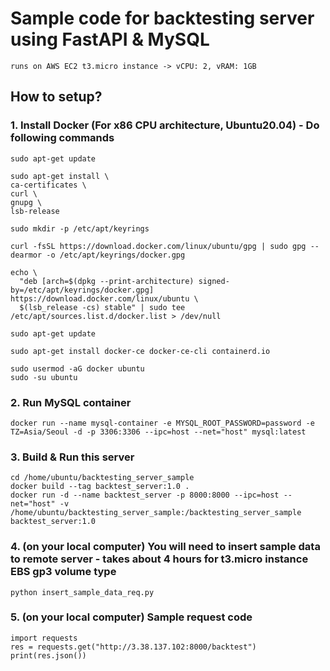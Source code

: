 # Sample code for backtesting server using FastAPI & MySQL 
    runs on AWS EC2 t3.micro instance -> vCPU: 2, vRAM: 1GB 

##  How to setup?

### 1. Install Docker (For x86 CPU architecture, Ubuntu20.04) - Do following commands
    sudo apt-get update

    sudo apt-get install \
    ca-certificates \
    curl \
    gnupg \
    lsb-release

    sudo mkdir -p /etc/apt/keyrings

    curl -fsSL https://download.docker.com/linux/ubuntu/gpg | sudo gpg --dearmor -o /etc/apt/keyrings/docker.gpg

    echo \
      "deb [arch=$(dpkg --print-architecture) signed-by=/etc/apt/keyrings/docker.gpg] https://download.docker.com/linux/ubuntu \
      $(lsb_release -cs) stable" | sudo tee /etc/apt/sources.list.d/docker.list > /dev/null

    sudo apt-get update

    sudo apt-get install docker-ce docker-ce-cli containerd.io

    sudo usermod -aG docker ubuntu
    sudo -su ubuntu

### 2. Run MySQL container
    docker run --name mysql-container -e MYSQL_ROOT_PASSWORD=password -e TZ=Asia/Seoul -d -p 3306:3306 --ipc=host --net="host" mysql:latest

### 3. Build & Run this server
    cd /home/ubuntu/backtesting_server_sample
    docker build --tag backtest_server:1.0 .
    docker run -d --name backtest_server -p 8000:8000 --ipc=host --net="host" -v /home/ubuntu/backtesting_server_sample:/backtesting_server_sample backtest_server:1.0

### 4. (on your local computer) You will need to insert sample data to remote server - takes about 4 hours for t3.micro instance EBS gp3 volume type
    python insert_sample_data_req.py

### 5. (on your local computer) Sample request code
    import requests
    res = requests.get("http://3.38.137.102:8000/backtest")
    print(res.json())